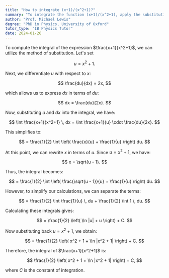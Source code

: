 ```yaml
---
title: "How to integrate (x+1)/(x^2+1)?"
summary: "To integrate the function (x+1)/(x^2+1), apply the substitution method with u = x^2 + 1 to simplify the integration process."
author: "Prof. Michael Lewis"
degree: "PhD in Physics, University of Oxford"
tutor_type: "IB Physics Tutor"
date: 2024-01-26
---
```


To compute the integral of the expression $\frac{x+1}{x^2+1}$, we can utilize the method of substitution. Let's set 

$$ u = x^2 + 1. $$

Next, we differentiate $u$ with respect to $x$:

$$ \frac{du}{dx} = 2x, $$ 

which allows us to express $dx$ in terms of $du$:

$$ dx = \frac{du}{2x}. $$

Now, substituting $u$ and $dx$ into the integral, we have:

$$ \int \frac{x+1}{x^2+1} \, dx = \int \frac{x+1}{u} \cdot \frac{du}{2x}. $$

This simplifies to:

$$ = \frac{1}{2} \int \left( \frac{x}{u} + \frac{1}{u} \right) du. $$

At this point, we can rewrite $x$ in terms of $u$. Since $u = x^2 + 1$, we have:

$$ x = \sqrt{u - 1}. $$

Thus, the integral becomes:

$$ = \frac{1}{2} \int \left( \frac{\sqrt{u - 1}}{u} + \frac{1}{u} \right) du. $$

However, to simplify our calculations, we can separate the terms:

$$ = \frac{1}{2} \int \frac{1}{u} \, du + \frac{1}{2} \int 1 \, du. $$

Calculating these integrals gives:

$$ = \frac{1}{2} \left( \ln |u| + u \right) + C. $$

Now substituting back $u = x^2 + 1$, we obtain:

$$ = \frac{1}{2} \left( x^2 + 1 + \ln |x^2 + 1| \right) + C. $$

Therefore, the integral of $\frac{x+1}{x^2+1}$ is:

$$ \frac{1}{2} \left( x^2 + 1 + \ln |x^2 + 1| \right) + C, $$ 

where $C$ is the constant of integration.
    